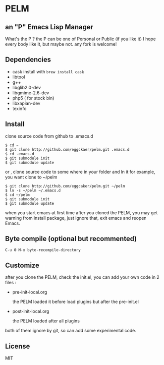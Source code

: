 # PELM

## an "P" Emacs Lisp Manager

What's the P ? the P can be one of Personal or Public (if you like it) I hope every body like it, but maybe not.
any fork is welcome!

## Dependencies
* cask install with `brew install cask`
* libtool
* g++
* libglib2.0-dev
* libgmime-2.6-dev
* php5 ( for stock bin)
* libxapian-dev
* texinfo

## Install
clone source code from github to .emacs.d

```
$ cd ~  
$ git clone http://github.com/eggckaer/pelm.git .emacs.d  
$ cd .emacs.d  
$ git submodule init  
$ git submodule update  
```

or , clone source code to some where in your folder and ln it for example, you want clone to ~/pelm

```
$ git clone http://github.com/eggcaker/pelm.git ~/pelm  
$ ln -s ~/pelm ~/.emacs.d   
$ cd ~/pelm  
$ git submodule init  
$ git submodule update  
```

when you start emacs at first time after you cloned the PELM, 
you may get warning from install package, just ignore that, exit emacs and reopen Emacs.

## Byte compile (optional but recommented)

```
C-u 0 M-x byte-recompile-directory
```
## Customize
after you clone the PELM, check the init.el, you can add your own code in 2 files :

* pre-init-local.org

   the PELM loaded it before load plugins but after the pre-init.el

* post-init-local.org

  the PELM loaded after all plugins

both of them ignore by git, so can add some experimental code.

## License
  MIT



